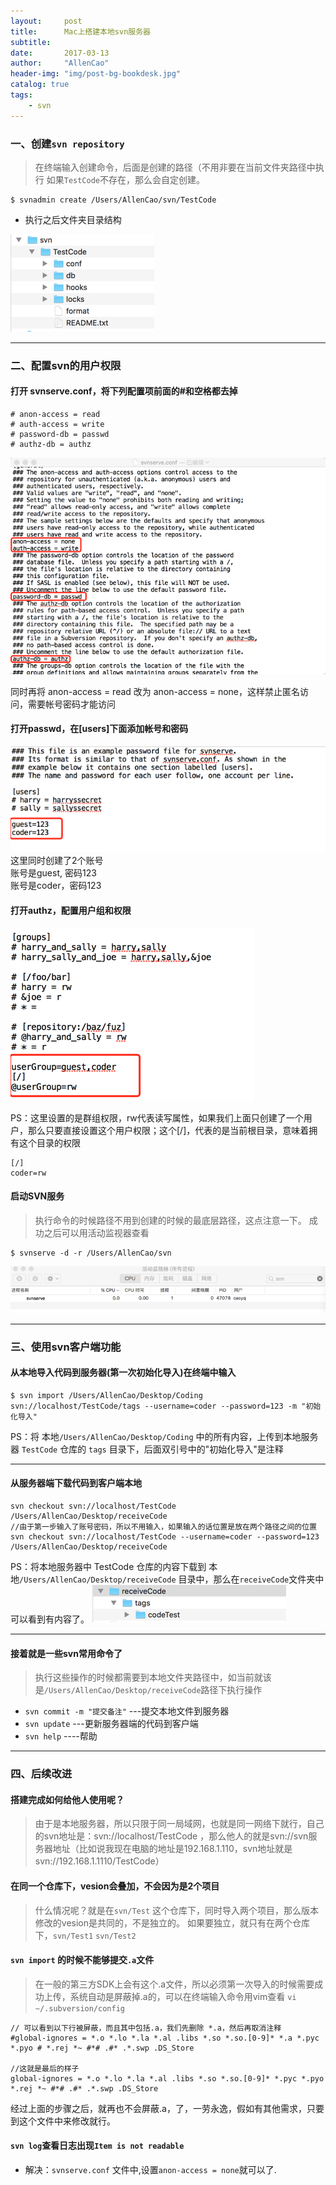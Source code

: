 ```yaml
---
layout:     post
title:      Mac上搭建本地svn服务器
subtitle:   
date:       2017-03-13
author:     "AllenCao"
header-img: "img/post-bg-bookdesk.jpg"
catalog: true
tags:
    - svn
---
```


### 一、创建`svn repository`
>在终端输入创建命令，后面是创建的路径（不用非要在当前文件夹路径中执行
>如果`TestCode`不存在，那么会自定创建。


```
$ svnadmin create /Users/AllenCao/svn/TestCode
```
* 执行之后文件夹目录结构

![svnService_1](/img/in-post/svnService/svnService_1.png)

---
### 二、配置svn的用户权限
#### 打开 svnserve.conf，将下列配置项前面的#和空格都去掉
```
# anon-access = read
# auth-access = write
# password-db = passwd
# authz-db = authz
```
![svnService_2](/img/in-post/svnService/svnService_2.png)

同时再将 anon-access = read 改为 anon-access = none，这样禁止匿名访问，需要帐号密码才能访问



#### 打开passwd，在[users]下面添加帐号和密码
![svnService_3](/img/in-post/svnService/svnService_3.png)
这里同时创建了2个账号<br>
账号是guest, 密码123<br>
账号是coder，密码123<br>

#### 打开authz，配置用户组和权限

![svnService_4](/img/in-post/svnService/svnService_4.png)

PS：这里设置的是群组权限，rw代表读写属性，如果我们上面只创建了一个用户，那么只要直接设置这个用户权限；这个[/]，代表的是当前根目录，意味着拥有这个目录的权限

```
[/]
coder=rw
```

#### 启动SVN服务
>执行命令的时候路径不用到创建的时候的最底层路径，这点注意一下。
>成功之后可以用活动监视器查看


```
$ svnserve -d -r /Users/AllenCao/svn 
```
![svnService_5](/img/in-post/svnService/svnService_5.png)

---
### 三、使用svn客户端功能
#### 从本地导入代码到服务器(第一次初始化导入)在终端中输入
```
$ svn import /Users/AllenCao/Desktop/Coding svn://localhost/TestCode/tags --username=coder --password=123 -m "初始化导入"
```
PS：将 本地`/Users/AllenCao/Desktop/Coding` 中的所有内容，上传到本地服务器 `TestCode` 仓库的 `tags` 目录下，后面双引号中的"初始化导入"是注释

----------
#### 从服务器端下载代码到客户端本地
```
svn checkout svn://localhost/TestCode /Users/AllenCao/Desktop/receiveCode
//由于第一步输入了账号密码，所以不用输入，如果输入的话位置是放在两个路径之间的位置
svn checkout svn://localhost/TestCode --username=coder --password=123 /Users/AllenCao/Desktop/receiveCode
```
PS：将本地服务器中 TestCode 仓库的内容下载到 本地`/Users/AllenCao/Desktop/receiveCode` 目录中，那么在`receiveCode`文件夹中可以看到有内容了。
![svnService_6](/img/in-post/svnService/svnService_6.png)

----------
#### 接着就是一些svn常用命令了
>执行这些操作的时候都需要到本地文件夹路径中，如当前就该是`/Users/AllenCao/Desktop/receiveCode`路径下执行操作

* `svn commit -m "提交备注"`   ---提交本地文件到服务器
* `svn update`                 ---更新服务器端的代码到客户端
* `svn help`                   ----帮助

---

### 四、后续改进
#### 搭建完成如何给他人使用呢？
> 由于是本地服务器，所以只限于同一局域网，也就是同一网络下就行，自己的svn地址是：svn://localhost/TestCode ，那么他人的就是svn://svn服务器地址（比如说我现在电脑的地址是192.168.1.110，svn地址就是svn://192.168.1.1110/TestCode）

#### 在同一个仓库下，vesion会叠加，不会因为是2个项目
>什么情况呢？就是在`svn/Test` 这个仓库下，同时导入两个项目，那么版本修改的vesion是共同的，不是独立的。
如果要独立，就只有在两个仓库下，`svn/Test1` `svn/Test2`

#### `svn import` 的时候不能够提交`.a`文件
>在一般的第三方SDK上会有这个.a文件，所以必须第一次导入的时候需要成功上传，系统自动是屏蔽掉.a的，可以在终端输入命令用vim查看 `vi ~/.subversion/config`

```
// 可以看到以下行被屏蔽，而且其中包括.a，我们先删除 *.a，然后再取消注释
#global-ignores = *.o *.lo *.la *.al .libs *.so *.so.[0-9]* *.a *.pyc *.pyo # *.rej *~ #*# .#* .*.swp .DS_Store

//这就是最后的样子
global-ignores = *.o *.lo *.la *.al .libs *.so *.so.[0-9]* *.pyc *.pyo *.rej *~ #*# .#* .*.swp .DS_Store
```
经过上面的步骤之后，就再也不会屏蔽.a，了，一劳永逸，假如有其他需求，只要到这个文件中来修改就行。

#### `svn log`查看日志出现`Item is not readable`

* 解决：`svnserve.conf` 文件中,设置`anon-access = none`就可以了.